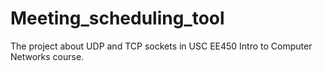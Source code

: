 # Meeting_scheduling_tool
The project about UDP and TCP sockets in USC EE450 Intro to Computer Networks course.
